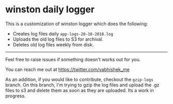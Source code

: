 # winston daily logger

This is a customization of winston logger which does the following:
- Creates log files daily `app-logs-20-10-2018.log`
- Uploads the old log files to S3 for archival.
- Deletes old log files weekly from disk.

---
Feel free to raise issues if something doesn't works out for you. 

You can reach me out at https://twitter.com/vabhishek_me

As an addition, if you would like to contribute, checkout the `gzip-logs` branch. On this branch, I'm trying to gzip the log files and upload the .gz files to s3 and delete them as soon as they are uploaded. Its a work in progress.
